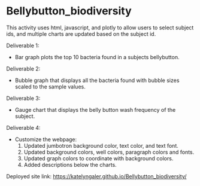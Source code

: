 # Bellybutton_biodiversity

This activity uses html, javascript, and plotly to allow users to select subject ids, and multiple charts are updated based on the subject id.

Deliverable 1:
* Bar graph plots the top 10 bacteria found in a subjects bellybutton.

Deliverable 2:
* Bubble graph that displays all the bacteria found with bubble sizes scaled to the sample values.

Deliverable 3:
* Gauge chart that displays the belly button wash frequency of the subject.

Deliverable 4:
* Customize the webpage:
    1. Updated jumbotron background color, text color, and text font.
    2. Updated background colors, well colors, paragraph colors and fonts.
    3. Updated graph colors to coordinate with background colors.
    4. Added descriptions below the charts.

Deployed site link: https://katelyngaler.github.io/Bellybutton_biodiversity/